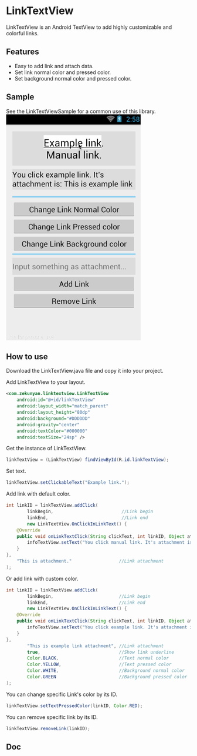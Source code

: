 # LinkTextView

LinkTextView is an Android TextView to add highly customizable and colorful links. 

## Features
* Easy to add link and attach data.
* Set link normal color and pressed color.
* Set background normal color and pressed color.

## Sample
See the LinkTextViewSample for a common use of this library.
![image](Gif/LinkTextView_Sample.gif)

## How to use

Download the LinkTextView.java file and copy it into your project.

Add LinkTextView to your layout.
```xml
<com.zekunyan.linktextview.LinkTextView
    android:id="@+id/linkTextView"
    android:layout_width="match_parent"
    android:layout_height="80dp"
    android:background="#DDDDDD"
    android:gravity="center"
    android:textColor="#000000"
    android:textSize="24sp" />
```

Get the instance of LinkTextView.
```java
linkTextView = (LinkTextView) findViewById(R.id.linkTextView);
```

Set text.
```java
linkTextView.setClickableText("Example link.");
```

Add link with default color.
```java
int linkID = linkTextView.addClick(
        linkBegin,                          //Link begin 
        linkEnd,                            //Link end
        new LinkTextView.OnClickInLinkText() {
    @Override    
    public void onLinkTextClick(String clickText, int linkID, Object attachment) {
        infoTextView.setText("You click manual link. It's attachment is: " + attachment);
    }
}, 
    "This is attachment."                  //Link attachment
);
```

Or add link with custom color.
```java
int linkID = linkTextView.addClick(
        linkBegin,                         //Link begin
        linkEnd,                           //Link end
        new LinkTextView.OnClickInLinkText() {
    @Override
    public void onLinkTextClick(String clickText, int linkID, Object attachment) {
        infoTextView.setText("You click example link. It's attachment is: " + attachment);
    }
},
        "This is example link attachment", //Link attachment
        true,                              //Show link underline
        Color.BLACK,                       //Text normal color
        Color.YELLOW,                      //Text pressed color
        Color.WHITE,                       //Background normal color
        Color.GREEN                        //Background pressed color
);
```

You can change specific Link's color by its ID.
```java
linkTextView.setTextPressedColor(linkID, Color.RED);
```

You can remove specific link by its ID.
```java
linkTextView.removeLink(linkID);
```

## Doc




